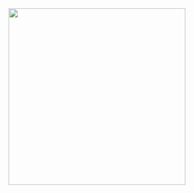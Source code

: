 <div align="center">
    <a href="https://www.youtube.com/watch?v=lR6YuPlk2lE">
	    <img height="350px" src="https://raw.githubusercontent.com/dimorinny/android-devices-kubernetes-plugin/master/art/video.png">
    </a>
</div>